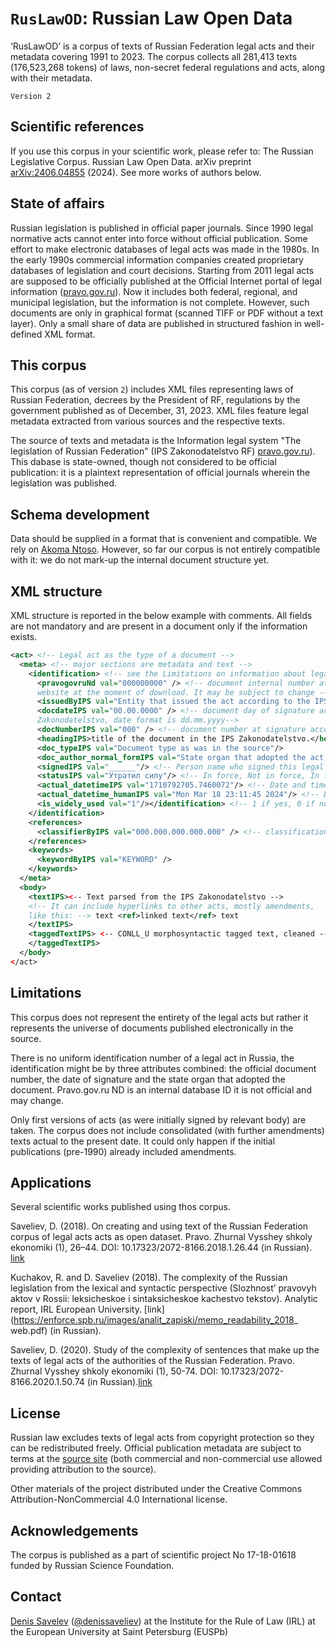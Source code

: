 # `RusLawOD`: Russian Law Open Data
‘RusLawOD’ is a corpus of texts of Russian Federation legal acts and their metadata covering 1991 to 2023. The corpus collects all 281,413 texts (176,523,268 tokens) of laws, non-secret federal regulations and acts, along with their metadata.

`Version 2`

## Scientific references

If you use this corpus in your scientific work, please refer to: The Russian Legislative Corpus. Russian Law Open Data. arXiv preprint [arXiv:2406.04855](https://arxiv.org/abs/2406.04855) (2024). See more works of authors below.

## State of affairs
Russian legislation is published in official paper journals. Since 1990 legal normative acts cannot enter into force without official publication. Some effort to make electronic databases of legal acts was made in the 1980s.  In the early 1990s commercial information companies created proprietary databases of legislation and court decisions. Starting from 2011 legal acts are supposed to be officially published at the Official Internet portal of legal information ([pravo.gov.ru](http://pravo.gov.ru)). Now it includes both federal, regional, and municipal legislation, but the information is not complete. However, such documents are only in graphical format (scanned TIFF or PDF without a text layer). Only a small share of data are published in structured fashion in well-defined XML format.

## This corpus
This corpus (as of version `2`) includes XML files representing laws of Russian Federation, decrees by the President of RF, regulations by the government published as of December, 31, 2023. XML files feature legal metadata extracted from various sources and the respective texts.

The source of texts and metadata is the Information legal system "The legislation of Russian Federation" (IPS Zakonodatelstvo RF) [pravo.gov.ru](http://pravo.gov.ru)). This dabase is state-owned, though not considered to be official publication: it is a plaintext representation of official journals wherein the legislation was published. 

## Schema development
Data should be supplied in a format that is convenient and compatible. We rely on [Akoma Ntoso](http://www.akomantoso.org/). However, so far our corpus is not entirely compatible with it: we do not mark-up the internal document structure yet.

## XML structure
XML structure is reported in the below example with comments. All fields are not mandatory and are present in a document only if the information exists.

```xml
<act> <!-- Legal act as the type of a document -->
  <meta> <!-- major sections are metadata and text -->
    <identification> <!-- see the Limitations on information about legal act identification in Russia -->
      <pravogovruNd val="000000000" /> <!-- document internal number at the IPS Zakonodatelstvo 
      website at the moment of download. It may be subject to change -->
      <issuedByIPS val="Entity that issued the act according to the IPS Zakonodatelstvo" />
      <docdateIPS val="00.00.0000" /> <!-- document day of signature according to the IPS 
      Zakonodatelstvo, date format is dd.mm.yyyy-->
      <docNumberIPS val="000" /> <!-- document number at signature according to the IPS Zakonodatelstvo -->
      <headingIPS>title of the document in the IPS Zakonodatelstvo.</headingIPS> 
      <doc_typeIPS val="Document type as was in the source"/>
      <doc_author_normal_formIPS val="State organ that adopted the act, in normal language form"/>
      <signedIPS val="______"/> <!-- Person name who signed this legal act as provided in the source -->
      <statusIPS val="Утратил силу"/> <!-- In force, Not in force, In force with amendments: Acting status at the date of scrapping and as it was provided by the source -->
      <actual_datetimeIPS val="1710792705.7460072"/> <!-- Date and time when this data was scrapped from the original website -->
      <actual_datetime_humanIPS val="Mon Mar 18 23:11:45 2024"/> <!-- Date and time when this data was scrapped from the original website, in human readable format -->
      <is_widely_used val="1"/></identification> <!-- 1 if yes, 0 if no: is the document normative and in wide use (see article preprint for the details) -->
    </identification>
    <references>
      <classifierByIPS val="000.000.000.000.000" /> <!-- classification code according to the IPS Zakonodatelstvo -->
    </references>
    <keywords>
      <keywordByIPS val="KEYWORD" /> 
    </keywords>
  </meta>
  <body>
    <textIPS><-- Text parsed from the IPS Zakonodatelstvo --> 
    <!-- It can include hyperlinks to other acts, mostly amendments,
    like this: --> text <ref>linked text</ref> text 
    </textIPS>
    <taggedTextIPS> <-- CONLL_U morphosyntactic tagged text, cleaned -->
    </taggedTextIPS> 
  </body>
</act>
```

## Limitations
This corpus does not represent the entirety of the legal acts but rather it represents the universe of documents published electronically in the source.

There is no uniform identification number of a legal act in Russia, the identification might be by three attributes combined: the official document number, the date of signature and the state organ that adopted the document. Pravo.gov.ru ND is an internal database ID it is not official and may change.

Only first versions of acts (as were initially signed by relevant body) are taken. The corpus does not include consolidated (with further amendments) texts actual to the present date. It could only happen if the initial publications (pre-1990) already included amendments.

## Applications
Several scientific works published using thos corpus.

Saveliev, D. (2018). On creating and using text of the Russian Federation corpus of legal acts acts as open dataset. Pravo. Zhurnal Vysshey shkoly ekonomiki (1), 26–44. DOI: 10.17323/2072-8166.2018.1.26.44 (in Russian). [link](https://law-journal.hse.ru/article/view/20373)

Kuchakov, R. and D. Saveliev (2018). The complexity of the Russian legislation from the lexical and syntactic
perspective (Slozhnost’ pravovyh aktov v Rossii: leksicheskoe i sintaksicheskoe kachestvo tekstov). Analytic report,
IRL European University. [link](https://enforce.spb.ru/images/analit_zapiski/memo_readability_2018_
web.pdf) (in Russian).

Saveliev, D. (2020). Study of the complexity of sentences that make up the texts of legal acts of the authorities of the Russian Federation. Pravo. Zhurnal Vysshey shkoly ekonomiki (1), 50-74. DOI: 10.17323/2072-8166.2020.1.50.74 (in Russian).[link](https://law-journal.hse.ru/article/view/20098)

## License
Russian law excludes texts of legal acts from copyright protection so they can be redistributed freely. Official publication metadata are subject to terms at the [source site](http://publication.pravo.gov.ru/od/) (both commercial and non-commercial use allowed providing attribution to the source).

Other materials of the project distributed under the Creative Commons Attribution-NonCommercial 4.0 International license.

## Acknowledgements

The corpus is published as a part of scientific project No 17-18-01618 funded by Russian Science Foundation.

## Contact
[Denis Savelev](http://enforce.spb.ru/about-us/team/6922-savelev-denis-aleksandrovich) ([@denissaveliev](https://github.com/denissaveliev)) at the Institute for the Rule of Law (IRL) at the European University at Saint Petersburg (EUSPb) 
